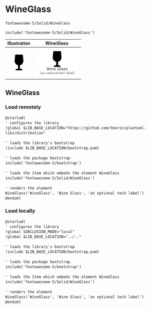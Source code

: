 # WineGlass


```text
fontawesome-5/Solid/WineGlass
```

```text
include('fontawesome-5/Solid/WineGlass')
```



| Illustration | WineGlass |
| :---: | :---: |
| ![illustration for Illustration](../../fontawesome-5/Solid/WineGlass.png) | ![illustration for WineGlass](../../fontawesome-5/Solid/WineGlass.Local.png) |




## WineGlass

### Load remotely
```plantuml
@startuml
' configures the library
!global $LIB_BASE_LOCATION="https://github.com/tmorin/plantuml-libs/distribution"

' loads the library's bootstrap
!include $LIB_BASE_LOCATION/bootstrap.puml

' loads the package bootstrap
include('fontawesome-5/bootstrap')

' loads the Item which embeds the element WineGlass
include('fontawesome-5/Solid/WineGlass')

' renders the element
WineGlass('WineGlass', 'Wine Glass', 'an optional tech label')
@enduml
```

### Load locally
```plantuml
@startuml
' configures the library
!global $INCLUSION_MODE="local"
!global $LIB_BASE_LOCATION="../.."

' loads the library's bootstrap
!include $LIB_BASE_LOCATION/bootstrap.puml

' loads the package bootstrap
include('fontawesome-5/bootstrap')

' loads the Item which embeds the element WineGlass
include('fontawesome-5/Solid/WineGlass')

' renders the element
WineGlass('WineGlass', 'Wine Glass', 'an optional tech label')
@enduml
```

